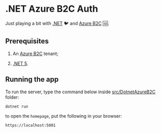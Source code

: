 # .NET Azure B2C Auth

Just playing a bit with [.NET](https://dotnet.microsoft.com/) 🐦 and [Azure B2C](https://docs.microsoft.com/en-us/azure/active-directory-b2c/overview) 🆔.

## Prerequisites

1. An [Azure B2C](https://docs.microsoft.com/en-us/azure/active-directory-b2c/overview) tenant;

2. [.NET 5](https://dotnet.microsoft.com/download/dotnet/5.0).

## Running the app

To run the server, type the command below inside [src/DotnetAzureB2C](./src/DotnetAzureB2C/Server) folder:

``` bash
dotnet run
```

to open the `homepage`, put the following in your browser:

```bash
https://localhost:5001
```
